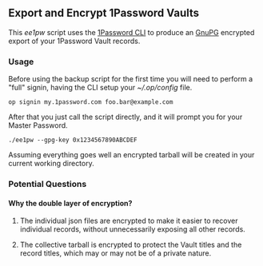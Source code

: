 ## Export and Encrypt 1Password Vaults

This _ee1pw_ script uses the [1Password CLI][1] to produce an
[GnuPG][2] encrypted export of your 1Password Vault records.

### Usage

Before using the backup script for the first time you will need to
perform a "full" signin, having the CLI setup your _~/.op/config_ file.

```
op signin my.1password.com foo.bar@example.com
```

After that you just call the script directly, and it will prompt you
for your Master Password.

```
./ee1pw --gpg-key 0x1234567890ABCDEF
```

Assuming everything goes well an encrypted tarball will be created in
your current working directory.


### Potential Questions

#### Why the double layer of encryption?

1. The individual json files are encrypted to make it easier to
   recover individual records, without unnecessarily exposing all
   other records.

2. The collective tarball is encrypted to protect the Vault titles and
   the record titles, which may or may not be of a private nature.


[1]: https://1password.com/downloads/command-line/
[2]: https://gnupg.org/
